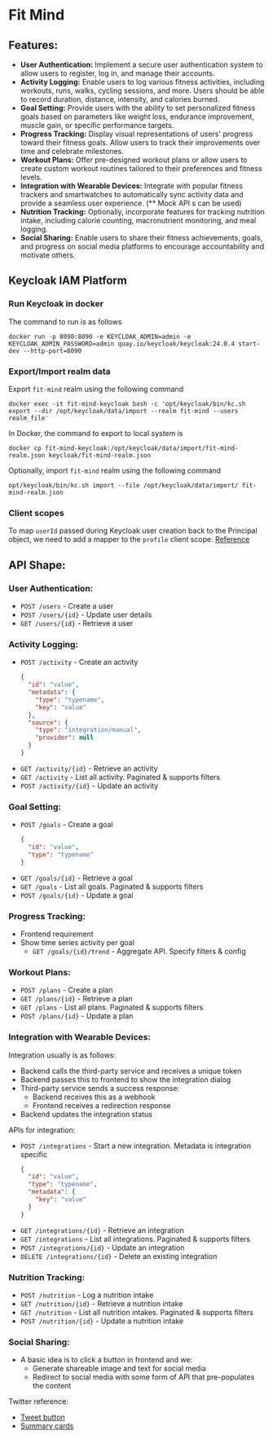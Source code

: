 # Fit Mind

## Features:
* **User Authentication:** Implement a secure user authentication system to allow users to register, log in,
  and manage their accounts.
* **Activity Logging:** Enable users to log various fitness activities, including workouts, runs, walks, cycling
  sessions, and more. Users should be able to record duration, distance, intensity, and calories burned.
* **Goal Setting:** Provide users with the ability to set personalized fitness goals based on parameters like
  weight loss, endurance improvement, muscle gain, or specific performance targets.
* **Progress Tracking:** Display visual representations of users' progress toward their fitness goals. Allow users
  to track their improvements over time and celebrate milestones.
* **Workout Plans:** Offer pre-designed workout plans or allow users to create custom workout routines 
  tailored to their preferences and fitness levels.
* **Integration with Wearable Devices:** Integrate with popular fitness trackers and smartwatches to 
  automatically sync activity data and provide a seamless user experience. (** Mock API s can be used)
* **Nutrition Tracking:** Optionally, incorporate features for tracking nutrition intake, including calorie
  counting, macronutrient monitoring, and meal logging.
* **Social Sharing:** Enable users to share their fitness achievements, goals, and progress on social media
  platforms to encourage accountability and motivate others.

## Keycloak IAM Platform

### Run Keycloak in docker

The command to run is as follows
```shell
docker run -p 8090:8090 -e KEYCLOAK_ADMIN=admin -e KEYCLOAK_ADMIN_PASSWORD=admin quay.io/keycloak/keycloak:24.0.4 start-dev --http-port=8090
```

### Export/Import realm data

Export `fit-mind` realm using the following command
```shell
docker exec -it fit-mind-keycloak bash -c 'opt/keycloak/bin/kc.sh export --dir /opt/keycloak/data/import --realm fit-mind --users realm_file'
```

In Docker, the command to export to local system is
```shell
docker cp fit-mind-keycloak:/opt/keycloak/data/import/fit-mind-realm.json keycloak/fit-mind-realm.json
```

Optionally, import `fit-mind` realm using the following command
```shell
opt/keycloak/bin/kc.sh import --file /opt/keycloak/data/import/ fit-mind-realm.json
```

### Client scopes

To map `userId` passed during Keycloak user creation back to the Principal object, we need to add a mapper to the `profile` client scope.
[Reference](https://medium.com/@lakshminp/adding-user-attributes-to-jwt-token-in-keycloak-f3981b7df310)

## API Shape:
### User Authentication:
- `POST /users` - Create a user
- `POST /users/{id}` - Update user details
- `GET /users/{id}` - Retrieve a user

### Activity Logging:
- `POST /activity` - Create an activity
  ```json
  {
    "id": "value",
    "metadata": {
      "type": "typename",
      "key": "value"
    },
    "source": {
      "type": "integration/manual",
      "provider": null 
    }
  }
  ```
- `GET /activity/{id}` - Retrieve an activity
- `GET /activity` - List all activity. Paginated & supports filters
- `POST /activity/{id}` - Update an activity

### Goal Setting:
- `POST /goals` - Create a goal
  ```json
  {
    "id": "value",
    "type": "typename"
  }
  ```
- `GET /goals/{id}` - Retrieve a goal
- `GET /goals` - List all goals. Paginated & supports filters
- `POST /goals/{id}` - Update a goal

### Progress Tracking:
- Frontend requirement
- Show time series activity per goal
  - `GET /goals/{id}/trend` - Aggregate API. Specify filters & config

### Workout Plans:
- `POST /plans` - Create a plan
- `GET /plans/{id}` - Retrieve a plan
- `GET /plans` - List all plans. Paginated & supports filters
- `POST /plans/{id}` - Update a plan

### Integration with Wearable Devices:
Integration usually is as follows:
- Backend calls the third-party service and receives a unique token
- Backend passes this to frontend to show the integration dialog
- Third-party service sends a success response:
  - Backend receives this as a webhook
  - Frontend receives a redirection response
- Backend updates the integration status

APIs for integration:
- `POST /integrations` - Start a new integration. Metadata is integration specific
  ```json
  {
    "id": "value",
    "type": "typename",
    "metadata": {
      "key": "value"
    }
  }
  ```
- `GET /integrations/{id}` - Retrieve an integration
- `GET /integrations` - List all integrations. Paginated & supports filters
- `POST /integrations/{id}` - Update an integration
- `DELETE /integrations/{id}` - Delete an existing integration

### Nutrition Tracking:
- `POST /nutrition` - Log a nutrition intake
- `GET /nutrition/{id}` - Retrieve a nutrition intake
- `GET /nutrition` - List all nutrition intakes. Paginated & supports filters
- `POST /nutrition/{id}` - Update a nutrition intake

### Social Sharing:
- A basic idea is to click a button in frontend and we:
  - Generate shareable image and text for social media
  - Redirect to social media with some form of API that pre-populates the content

Twitter reference:
- [Tweet button](https://developer.twitter.com/en/docs/twitter-for-websites/tweet-button/overview)
- [Summary cards](https://developer.twitter.com/en/docs/twitter-for-websites/cards/guides/getting-started#started)